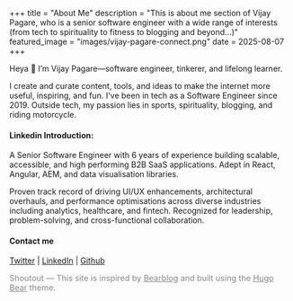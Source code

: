+++
title = "About Me"
description = "This is about me section of Vijay Pagare, who is a senior software engineer with a wide range of interests (from tech to spirituality to fitness to blogging and beyond...)"
featured_image = "images/vijay-pagare-connect.png"
date = 2025-08-07
+++

Heya 👋 I’m Vijay Pagare—software engineer, tinkerer, and lifelong learner.

I create and curate content, tools, and ideas to make the internet more useful, inspiring, and fun. I've been in tech as a Software Engineer since 2019. Outside tech, my passion lies in sports, spirituality, blogging, and riding motorcycle. 

#### Linkedin Introduction:

A Senior Software Engineer with 6 years of experience building scalable, accessible, and high performing B2B SaaS applications. Adept in React, Angular, AEM, and data visualisation libraries.

Proven track record of driving UI/UX enhancements, architectural overhauls, and performance optimisations across diverse industries including analytics, healthcare, and fintech. Recognized for leadership, problem-solving, and cross-functional collaboration.

#### Contact me
[Twitter](https://x.com/pagarevijayy) | [LinkedIn](https://www.linkedin.com/in/pagarevijayy/) | [Github](https://github.com/pagarevijayy)


<section style="font-size:0.9rem; color:#888;">
  Shoutout — This site is inspired by <a style="color: unset;" href="https://bearblog.dev" target="_blank" rel="noopener">Bearblog</a> and built using the <a style="color: unset;" href="https://themes.gohugo.io/themes/hugo-bearblog/" target="_blank" rel="noopener">Hugo Bear</a> theme.
</section>